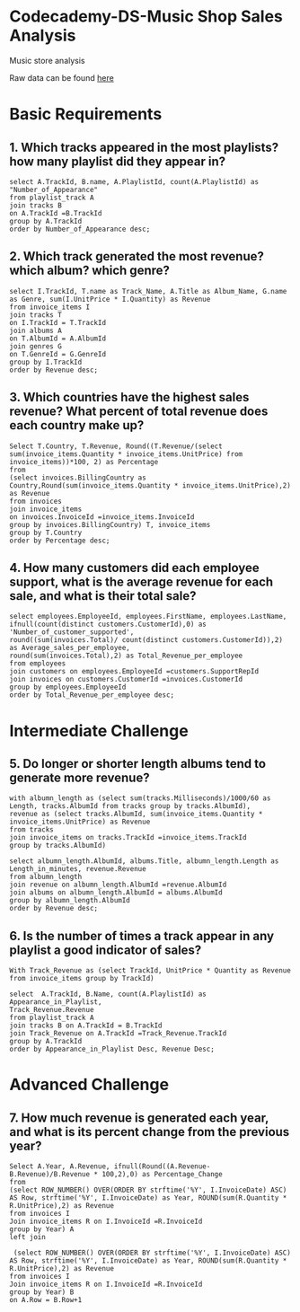 # Codecademy-DS-Music Shop Sales Analysis #
Music store analysis 

Raw data can be found [here](https://www.sqlitetutorial.net/sqlite-sample-database/)

# **Basic Requirements**

## 1. Which tracks appeared in the most playlists? how many playlist did they appear in?
```
select A.TrackId, B.name, A.PlaylistId, count(A.PlaylistId) as "Number_of_Appearance" 
from playlist_track A 
join tracks B
on A.TrackId =B.TrackId
group by A.TrackId
order by Number_of_Appearance desc;
```

## 2. Which track generated the most revenue? which album? which genre?
 ```
select I.TrackId, T.name as Track_Name, A.Title as Album_Name, G.name as Genre, sum(I.UnitPrice * I.Quantity) as Revenue 
from invoice_items I
join tracks T
on I.TrackId = T.TrackId
join albums A 
on T.AlbumId = A.AlbumId
join genres G
on T.GenreId = G.GenreId
group by I.TrackId
order by Revenue desc; 
```

## 3. Which countries have the highest sales revenue? What percent of total revenue does each country make up?
```
Select T.Country, T.Revenue, Round((T.Revenue/(select sum(invoice_items.Quantity * invoice_items.UnitPrice) from invoice_items))*100, 2) as Percentage
from 
(select invoices.BillingCountry as Country,Round(sum(invoice_items.Quantity * invoice_items.UnitPrice),2) as Revenue
from invoices
join invoice_items 
on invoices.InvoiceId =invoice_items.InvoiceId
group by invoices.BillingCountry) T, invoice_items
group by T.Country
order by Percentage desc; 
```

## 4. How many customers did each employee support, what is the average revenue for each sale, and what is their total sale?
```
select employees.EmployeeId, employees.FirstName, employees.LastName, ifnull(count(distinct customers.CustomerId),0) as 'Number_of_customer_supported', 
round((sum(invoices.Total)/ count(distinct customers.CustomerId)),2) as Average_sales_per_employee,
round(sum(invoices.Total),2) as Total_Revenue_per_employee
from employees
join customers on employees.EmployeeId =customers.SupportRepId 
join invoices on customers.CustomerId =invoices.CustomerId
group by employees.EmployeeId
order by Total_Revenue_per_employee desc; 

```

# **Intermediate Challenge**

## 5. Do longer or shorter length albums tend to generate more revenue? 
```
with albumn_length as (select sum(tracks.Milliseconds)/1000/60 as Length, tracks.AlbumId from tracks group by tracks.AlbumId), 
revenue as (select tracks.AlbumId, sum(invoice_items.Quantity * invoice_items.UnitPrice) as Revenue
from tracks 
join invoice_items on tracks.TrackId =invoice_items.TrackId
group by tracks.AlbumId) 

select albumn_length.AlbumId, albums.Title, albumn_length.Length as Length_in_minutes, revenue.Revenue 
from albumn_length
join revenue on albumn_length.AlbumId =revenue.AlbumId
join albums on albumn_length.AlbumId = albums.AlbumId
group by albumn_length.AlbumId
order by Revenue desc; 
```

## 6. Is the number of times a track appear in any playlist a good indicator of sales?
```
With Track_Revenue as (select TrackId, UnitPrice * Quantity as Revenue  from invoice_items group by TrackId) 

select  A.TrackId, B.Name, count(A.PlaylistId) as Appearance_in_Playlist, 
Track_Revenue.Revenue 
from playlist_track A
join tracks B on A.TrackId = B.TrackId
join Track_Revenue on A.TrackId =Track_Revenue.TrackId
group by A.TrackId
order by Appearance_in_Playlist Desc, Revenue Desc; 
```

# **Advanced Challenge** 

## 7. How much revenue is generated each year, and what is its percent change from the previous year?
```
Select A.Year, A.Revenue, ifnull(Round((A.Revenue- B.Revenue)/B.Revenue * 100,2),0) as Percentage_Change
from 
(select ROW_NUMBER() OVER(ORDER BY strftime('%Y', I.InvoiceDate) ASC) AS Row, strftime('%Y', I.InvoiceDate) as Year, ROUND(sum(R.Quantity * R.UnitPrice),2) as Revenue 
from invoices I 
Join invoice_items R on I.InvoiceId =R.InvoiceId 
group by Year) A 
left join 
  
 (select ROW_NUMBER() OVER(ORDER BY strftime('%Y', I.InvoiceDate) ASC) AS Row, strftime('%Y', I.InvoiceDate) as Year, ROUND(sum(R.Quantity * R.UnitPrice),2) as Revenue 
from invoices I 
Join invoice_items R on I.InvoiceId =R.InvoiceId 
group by Year) B 
on A.Row = B.Row+1 
```

